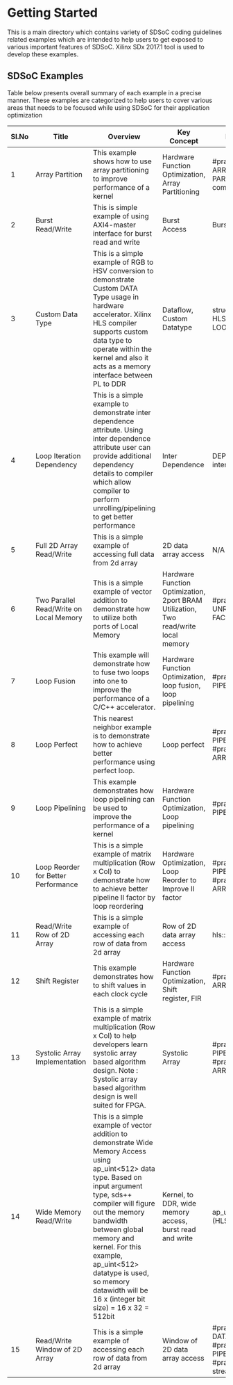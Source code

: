 Getting Started
======================

This is a main directory which contains variety of SDSoC coding guidelines related examples which are intended to help users to get exposed to various important features of SDSoC. Xilinx SDx 2017.1 tool is used to develop these examples.

## SDSoC Examples

Table below presents overall summary of each example in a precise manner. These examples are categorized to help users to cover various areas that needs to be focused while using SDSoC for their application optimization

Sl.No | Title | Overview |Key Concept | Key Words | Category
------|-------|----------|---|-----------|---------
1|Array Partition|This example shows how to use array partitioning to improve performance of a kernel|Hardware Function Optimization, Array Partitioning|#pragma HLS ARRAY PARTITION, complete|Optimization|
2|Burst Read/Write|This is simple example of using AXI4-master interface for burst read and write|Burst Access|Burst Copy|Memory Transfer (DDR to PL)|
3|Custom Data Type|This is a simple example of RGB to HSV conversion to demonstrate Custom DATA Type usage in hardware accelerator. Xilinx HLS compiler supports custom data type to operate within the kernel and also it acts as a memory interface between PL to DDR|Dataflow, Custom Datatype|struct, #pragma HLS LOOP_TRIPCOUNT|Optimization|
4|Loop Iteration Dependency|This is a simple example to demonstrate inter dependence attribute. Using inter dependence attribute user can provide additional dependency details to compiler which allow compiler to perform unrolling/pipelining to get better performance|Inter Dependence|DEPENDENCE, inter|Optimization|
5|Full 2D Array Read/Write|This is a simple example of accessing full data from 2d array|2D data array access|N/A|Memory Transfer (DDR to PL)|
6|Two Parallel Read/Write on Local Memory|This is a simple example of vector addition to demonstrate how to utilize both ports of Local Memory|Hardware Function Optimization, 2port BRAM Utilization, Two read/write local memory|#pragma HLS UNROLL FACTOR=2|Optimization|
7|Loop Fusion|This example will demonstrate how to fuse two loops into one to improve the performance of a C/C++ accelerator.|Hardware Function Optimization, loop fusion, loop pipelining|#pragma HLS PIPELINE|Optimization|
8|Loop Perfect|This nearest neighbor example is to demonstrate how to achieve better performance using perfect loop.|Loop perfect|#pragma HLS PIPELINE, #pragma HLS ARRAY_PARTITION|Optimization|
9|Loop Pipelining|This example demonstrates how loop pipelining can be used to improve the performance of a kernel|Hardware Function Optimization, Loop pipelining|#pragma HLS PIPELINE|Optimization|
10|Loop Reorder for Better Performance|This is a simple example of matrix multiplication (Row x Col) to demonstrate how to achieve better pipeline II factor by loop reordering|Hardware Optimization, Loop Reorder to Improve II factor|#pragma HLS PIPELINE, #pragma HLS ARRAY_PARTITION|Optimization|
11|Read/Write Row of 2D Array|This is a simple example of accessing each row of data from 2d array|Row of 2D data array access|hls::stream|Memory Transfer (DDR to PL)|
12|Shift Register|This example demonstrates how to shift values in each clock cycle|Hardware Function Optimization, Shift register, FIR|#pragma HLS ARRAY_PARTITION|Optimization|
13|Systolic Array Implementation|This is a simple example of matrix multiplication (Row x Col) to help developers learn systolic array based algorithm design. Note : Systolic array based algorithm design is well suited for FPGA.|Systolic Array|#pragma HLS PIPELINE, #pragma HLS ARRAY_PARTITION|Optimization|
14|Wide Memory Read/Write|This is a simple example of vector addition to demonstrate Wide Memory Access using ap_uint<512> data type. Based on input argument type, sds++ compiler will figure out the memory bandwidth between global memory and kernel. For this example, ap_uint<512> datatype is used, so memory datawidth will be 16 x (integer bit size) = 16 x 32 = 512bit|Kernel, to DDR, wide memory access, burst read and write|ap_uint<DATAWIDTH>, ap_int.h (HLS Header)|Memory Transfer (DDR to PL)|
15|Read/Write Window of 2D Array|This is a simple example of accessing each row of data from 2d array|Window of 2D data array access|#pragma HLS DATAFLOW, #pragma HLS PIPELINE, #pragma HLS stream|Memory Transfer (DDR to PL)|


